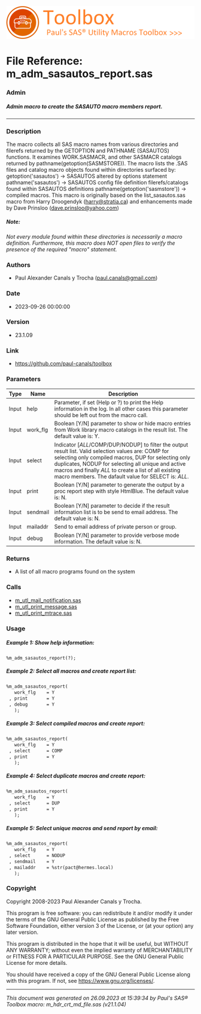 ![../../misc/images/doc_banner.png](../../misc/images/doc_banner.png)
# 
# File Reference: m_adm_sasautos_report.sas

### Admin

##### Admin macro to create the SASAUTO macro members report.

***

### Description
The macro collects all SAS macro names from various directories and filerefs returned by the GETOPTION and PATHNAME (SASAUTOS) functions. It examines WORK.SASMACR, and other SASMACR catalogs returned by pathname(getoption(SASMSTORE)). The macro lists the .SAS files and catalog macro objects found within directories surfaced by:
 getoption('sasautos') \-> SASAUTOS altered by options statement
 pathname('sasautos') \-> SASAUTOS config file definition
 filerefs/catalogs found within SASAUTOS definitions
 pathname(getoption('sasmstore')) \-> compiled macros.
 This macro is originally based on the list_sasautos.sas macro from Harry Droogendyk (harry@stratia.ca) and enhancements made by Dave Prinsloo (dave.prinsloo@yahoo.com)

##### *Note:*
*Not every module found within these directories is necessarily a macro definition. Furthermore, this macro does NOT open files to verify the presence of the required "macro" statement.*

### Authors
* Paul Alexander Canals y Trocha (paul.canals@gmail.com)

### Date
* 2023-09-26 00:00:00

### Version
* 23.1.09

### Link
* https://github.com/paul-canals/toolbox

### Parameters
| Type | Name | Description |
| ---- | ---- | ----------- |
| Input | help | Parameter, if set (Help or ?) to print the Help information in the log. In all other cases this parameter should be left out from the macro call. |
| Input | work_flg | Boolean [Y/N] parameter to show or hide macro entries from Work library macro catalogs in the result list. The default value is: Y. |
| Input | select | Indicator [_ALL_/COMP/DUP/NODUP] to filter the output result list. Valid selection values are: COMP for selecting only compiled macros, DUP for selecting only duplicates, NODUP for selecting all unique and active macros and finally _ALL_ to create a list of all existing macro members. The dafault value for SELECT is: _ALL_. |
| Input | print | Boolean [Y/N] parameter to generate the output by a proc report step with style HtmlBlue. The default value is: N. |
| Input | sendmail | Boolean [Y/N] parameter to decide if the result information list is to be send to email address. The default value is: N. |
| Input | mailaddr | Send to email address of private person or group. |
| Input | debug | Boolean [Y/N] parameter to provide verbose mode information. The default value is: N. |

### Returns
* A list of all macro programs found on the system

### Calls
* [m_utl_mail_notification.sas](m_utl_mail_notification.md)
* [m_utl_print_message.sas](m_utl_print_message.md)
* [m_utl_print_mtrace.sas](m_utl_print_mtrace.md)

### Usage

##### Example 1: Show help information:
```sas
%m_adm_sasautos_report(?);
```

##### Example 2: Select all macros and create report list:
```sas
%m_adm_sasautos_report(
   work_flg    = Y
 , print       = Y
 , debug       = Y
   );
```

##### Example 3: Select compiled macros and create report:
```sas
%m_adm_sasautos_report(
   work_flg    = Y
 , select      = COMP
 , print       = Y
   );
```

##### Example 4: Select duplicate macros and create report:
```sas
%m_adm_sasautos_report(
   work_flg    = Y
 , select      = DUP
 , print       = Y
   );
```

##### Example 5: Select unique macros and send report by email:
```sas
%m_adm_sasautos_report(
   work_flg    = Y
 , select      = NODUP
 , sendmail    = Y
 , mailaddr    = %str(pact@hermes.local)
   );
```

### Copyright
Copyright 2008-2023 Paul Alexander Canals y Trocha. 
 
This program is free software: you can redistribute it and/or modify 
it under the terms of the GNU General Public License as published by 
the Free Software Foundation, either version 3 of the License, or 
(at your option) any later version. 
 
This program is distributed in the hope that it will be useful, 
but WITHOUT ANY WARRANTY; without even the implied warranty of 
MERCHANTABILITY or FITNESS FOR A PARTICULAR PURPOSE. See the 
GNU General Public License for more details. 
 
You should have received a copy of the GNU General Public License 
along with this program. If not, see <https://www.gnu.org/licenses/>. 


***
*This document was generated on 26.09.2023 at 15:39:34  by Paul's SAS&reg; Toolbox macro: m_hdr_crt_md_file.sas (v21.1.04)*

